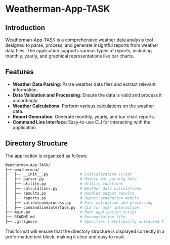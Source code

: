# Weatherman-App-TASK

## Introduction
Weatherman-App-TASK is a comprehensive weather data analysis tool designed to parse, process, and generate insightful reports from weather data files. The application supports various types of reports, including monthly, yearly, and graphical representations like bar charts.

## Features
- **Weather Data Parsing**: Parse weather data files and extract relevant information.
- **Data Validation and Processing**: Ensure the data is valid and process it accordingly.
- **Weather Calculations**: Perform various calculations on the weather data.
- **Report Generation**: Generate monthly, yearly, and bar chart reports.
- **Command Line Interface**: Easy-to-use CLI for interacting with the application.

## Directory Structure

The application is organized as follows:

```bash
Weatherman-App-TASK/
├── weatherman/
│   ├── __init__.py              # Initialization script
│   ├── parser.py                # Module for parsing data
│   ├── utility.py               # Utility functions
│   ├── calculations.py          # Weather data calculations
│   ├── results.py               # Handles output results
│   ├── reports.py               # Report generation module
│   ├── validateandprocess.py    # Data validation and processing
│   ├── commandlineinterface.py  # CLI for user interaction
├── main.py                      # Main application script
├── README.md                    # Documentation file
├── .gitignore                   # Specifies intentionally untracked files to ignore
````

This format will ensure that the directory structure is displayed correctly in a preformatted text block, making it clear and easy to read.
